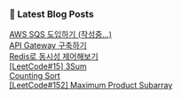 

### 📕 Latest Blog Posts   

<a href ="https://gilbert9172.tistory.com/174"> AWS SQS 도입하기 (작성중...) </a> <br><a href ="https://gilbert9172.tistory.com/173"> API Gateway 구축하기 </a> <br><a href ="https://gilbert9172.tistory.com/165"> Redis로 동시성 제어해보기 </a> <br><a href ="https://gilbert9172.tistory.com/169"> [LeetCode#15] 3Sum </a> <br><a href ="https://gilbert9172.tistory.com/168"> Counting Sort </a> <br><a href ="https://gilbert9172.tistory.com/167"> [LeetCode#152] Maximum Product Subarray </a> <br>
